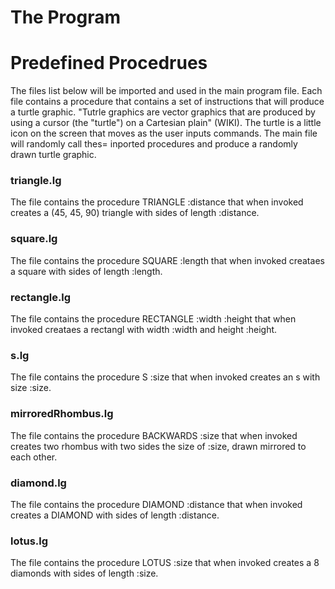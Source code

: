 # The Program #

# Predefined Procedrues #
The files list below will be imported and used in the main program file. Each file contains a procedure that contains a set of instructions that will produce a turtle graphic. "Tutrle graphics are vector graphics that are produced by using a cursor (the "turtle") on a Cartesian plain" (WIKI). The turtle is a little icon on the screen that moves as the user inputs commands. The main file will randomly call thes= inported procedures and produce a randomly drawn turtle graphic.

### triangle.lg ###
The file contains the procedure TRIANGLE :distance that when invoked creates a (45, 45, 90) triangle with sides of length :distance.

### square.lg ###
The file contains the procedure SQUARE :length that when invoked creataes a square with sides of length :length.

### rectangle.lg ###
The file contains the procedure RECTANGLE :width :height that when invoked creataes a rectangl with width :width and height :height.

### s.lg ###
The file contains the procedure S :size that when invoked creates an s with size :size.

### mirroredRhombus.lg ###
The file contains the procedure BACKWARDS :size that when invoked creates two rhombus with two sides the size of :size, drawn mirrored to each other.

### diamond.lg ###
The file contains the procedure DIAMOND :distance that when invoked creates a DIAMOND with sides of length :distance.

### lotus.lg ###
The file contains the procedure LOTUS :size that when invoked creates a 8 diamonds with sides of length :size.
